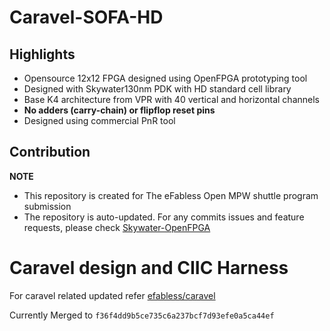 # Caravel-SOFA-HD

## Highlights
* Opensource 12x12 FPGA designed using OpenFPGA prototyping tool
* Designed with Skywater130nm PDK with HD standard cell library
* Base K4 architecture from VPR with 40 vertical and horizontal channels
* **No adders (carry-chain) or flipflop reset pins**
* Designed using commercial PnR tool

## Contribution
**NOTE**
- This repository is created for The eFabless Open MPW shuttle program submission
- The repository is auto-updated. For any commits issues and feature requests, please check [Skywater-OpenFPGA](https://github.com/lnis-uofu/skywater-openfpga)

# Caravel  design and CIIC Harness

For caravel related updated refer [efabless/caravel](https://github.com/efabless/caravel/commit/f36f4dd9b5ce735c6a237bcf7d93efe0a5ca44ef)

Currently Merged to ``f36f4dd9b5ce735c6a237bcf7d93efe0a5ca44ef``